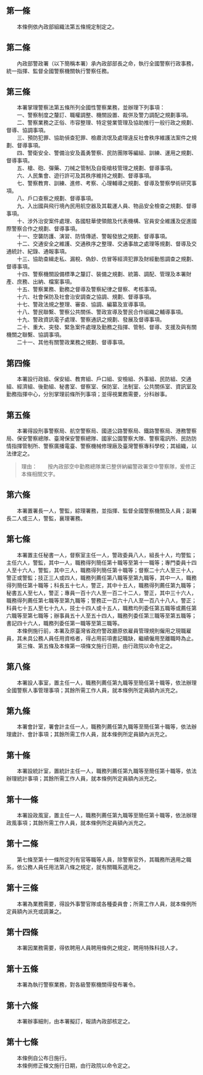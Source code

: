 第一條 
-------
　　本條例依內政部組織法第五條規定制定之。  


第二條 
-------
　　內政部警政署（以下簡稱本署）承內政部部長之命，執行全國警察行政事務，統一指揮、監督全國警察機關執行警察任務。  


第三條 
-------
　　本署掌理警察法第五條所列全國性警察業務，並辦理下列事項：  
　　一、警察制度之釐訂、職權調整、機關設置、裁併及警力調配之規劃事項。  
　　二、警察業務之正俗、市容整理、特定營業管理及協助推行一般行政之規劃、督導、協調事項。  
　　三、預防犯罪、協助偵查犯罪、檢肅流氓及處理違反社會秩序維護法案件之規劃、督導事項。  
　　四、警衛安全、警備治安及義勇警察、民防團隊等編組、訓練、運用之規劃、督導事項。  
　　五、槍、砲、彈藥、刀械之管制及自衛槍枝管理之規劃、督導事項。  
　　六、人民集會、遊行許可及其秩序維持之規劃、督導事項。  
　　七、警察教育、訓練、進修、考察、心理輔導之規劃、督導及警察學術研究事項。  
　　八、戶口查察之規劃、督導事項。  
　　九、入出國與飛行境內民用航空器及其載運人員、物品安全檢查之規劃、督導事項。  
　　十、涉外治安案件處理、各國駐華使領館及代表機構、官員安全維護及促進國際警察合作之規劃、督導事項。  
　　十一、空襲防護、演習、防情傳遞、警報發放之規劃、督導事項。  
　　十二、交通安全之維護、交通秩序之整理、交通事故之處理等規劃、督導及交通統計、紀錄、通報事項。  
　　十三、協助查緝走私、漏稅、偽鈔、仿冒等經濟犯罪及財經動態調查之規劃、督導事項。  
　　十四、警察機關設備標準之釐訂、裝備之規劃、統籌、調配、管理及本署財產、庶務、出納、檔案事項。  
　　十五、警察業務、勤務之督導及警察紀律之督察、考核事項。  
　　十六、社會保防及社會治安調查之協調、規劃、督導事項。  
　　十七、警政法規之整理、審查、協調、編纂及宣導事項。  
　　十八、警民聯繫、警察公共關係、警政宣導及警民合作組織之輔導事項。  
　　十九、警政資訊電子處理、警察通訊之規劃、發展及督導事項。  
　　二十、重大、突發、緊急案件處理及勤務之指揮、管制、督導、支援及與有關機關之聯繫、協調事項。  
　　二十一、其他有關警政業務之規劃、督導事項。  


第四條 
-------
　　本署設行政組、保安組、教育組、戶口組、安檢組、外事組、民防組、交通組、經濟組、後勤組、秘書室、督察室、保防室、法制室、公共關係室、資訊室及勤務指揮中心，分別掌理前條所列事項；並得視業務需要，分科辦事。  


第五條 
-------
　　本署得設刑事警察局、航空警察局、國道公路警察局、鐵路警察局、港務警察局、保安警察總隊、臺灣保安警察總隊、國家公園警察大隊、警察電訊所、民防防情指揮管制所、警察廣播電臺、警察機械修理廠及臺灣警察專科學校；其組織，以法律定之。  
> 理由：　　按內政部空中勤務總隊業已整併納編警政署空中警察隊，爰修正本條相關文字。



第六條 
-------
　　本署置署長一人，警監，綜理署務，並指揮、監督全國警察機關及人員；副署長二人或三人，警監，襄理署務。  


第七條 
-------
　　本署置主任秘書一人，督察室主任一人，警政委員八人，組長十人，均警監；主任六人，警監，其中一人，職務得列簡任第十職等至第十一職等；專門委員十四人至十六人，警監，其中三人，職務得列簡任第十職等；督察二十六人至三十人，警正或警監；技正三人或四人，職務列薦任第八職等至第九職等，其中一人，職務得列簡任第十職等；科長五十七人，警正，其中十五人，職務得列薦任第九職等；秘書五人至七人，警正；專員一百十六人至一百二十二人，警正，其中三十六人，職務得列薦任第七職等至第九職等；警務正一百六十八人至一百八十八人，警正；科員七十五人至七十九人，技士十四人或十五人，職務均列委任第五職等或薦任第六職等至第七職等；辦事員五十人至五十四人，職務列委任第三職等至第五職等；書記四十六人，職務列委任第一職等至第三職等。  
　　本條例施行前，本署及原臺灣省政府警政廳原依雇員管理規則僱用之現職雇員，其未具公務人員任用資格者，得占用前項書記職缺，繼續僱用至離職時為止。  
　　第三條、第五條及本條第一項條文施行日期，由行政院以命令定之。  


第八條 
-------
　　本署設人事室，置主任一人，職務列薦任第九職等至簡任第十職等，依法辦理全國警察人事管理事項；其餘所需工作人員，就本條例所定員額內派充之。  


第九條 
-------
　　本署會計室，署會計主任一人，職務列薦任第九職等至簡任第十職等，依法辦理歲計、會計事項；其餘所需工作人員，就本條例所定員額內派充之。  


第十條 
-------
　　本署設統計室，置統計主任一人，職務列薦任第九職等至簡任第十職等，依法辦理統計事項；其餘所需工作人員，就本條例所定員額內派充之。  


第十一條 
---------
　　本署設政風室，置主任一人，職務列薦任第九職等至簡任第十職等，依法辦理政風事項；其餘所需工作人員，就本條例所定員額內派充之。  


第十二條 
---------
　　第七條至第十一條所定列有官等職等人員，除警察官外，其職務所適用之職系，依公務人員任用法第八條之規定，就有關職系選用之。  


第十三條 
---------
　　本署為業務需要，得設外事警官隊或各種委員會；所需工作人員，就本條例所定員額內派充或調兼之。  


第十四條 
---------
　　本署因業務需要，得依聘用人員聘用條例之規定，聘用特殊科技人才。  


第十五條 
---------
　　本署為執行警察業務，對各級警察機關得發布署令。  


第十六條 
---------
　　本署辦事細則，由本署擬訂，報請內政部核定之。  


第十七條 
---------
　　本條例自公布日施行。  
　　本條例修正條文施行日期，由行政院以命令定之。